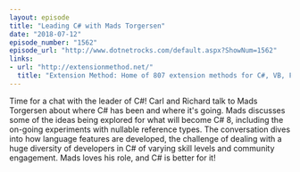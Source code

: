```yaml
---
layout: episode
title: "Leading C# with Mads Torgersen"
date: "2018-07-12"
episode_number: "1562"
episode_url: "http://www.dotnetrocks.com/default.aspx?ShowNum=1562"
links:
- url: "http://extensionmethod.net/"
  title: "Extension Method: Home of 807 extension methods for C#, VB, F#, Swift, Kotlin and Javascript"
---
```


Time for a chat with the leader of C#! Carl and Richard talk to Mads Torgersen about where C# has been and where it's going. Mads discusses some of the ideas being explored for what will become C# 8, including the on-going experiments with nullable reference types. The conversation dives into how language features are developed, the challenge of dealing with a huge diversity of developers in C# of varying skill levels and community engagement. Mads loves his role, and C# is better for it!
